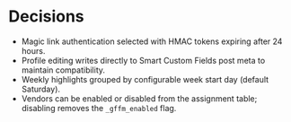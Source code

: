 # Decisions

- Magic link authentication selected with HMAC tokens expiring after 24 hours.
- Profile editing writes directly to Smart Custom Fields post meta to maintain compatibility.
- Weekly highlights grouped by configurable week start day (default Saturday).
- Vendors can be enabled or disabled from the assignment table; disabling removes the `_gffm_enabled` flag.

